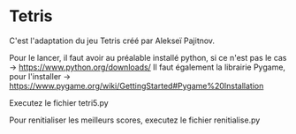 # Tetris
C'est l'adaptation du jeu Tetris créé par Alekseï Pajitnov.

Pour le lancer, il faut avoir au préalable installé python, si ce n'est pas le cas -> https://www.python.org/downloads/ Il faut également la librairie Pygame, pour l'installer -> https://www.pygame.org/wiki/GettingStarted#Pygame%20Installation

Executez le fichier tetri5.py

Pour renitialiser les meilleurs scores, executez le fichier renitialise.py
